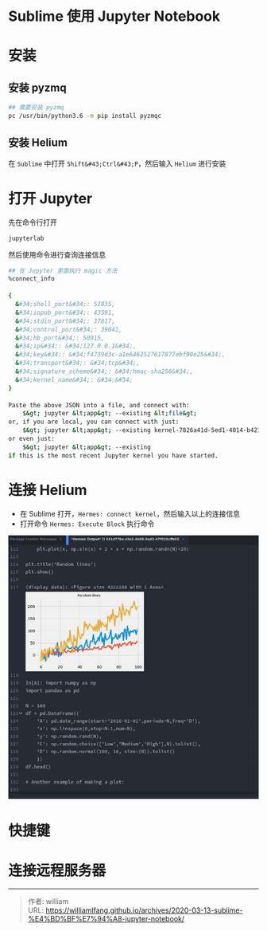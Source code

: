 # Sublime 使用 Jupyter Notebook




# 安装



## 安装 pyzmq

```bash
## 需要安装 pyzmq
pc /usr/bin/python3.6 -m pip install pyzmqc
```

## 安装 Helium

在 `Sublime` 中打开 `Shift&#43;Ctrl&#43;P`，然后输入 `Helium` 进行安装



# 打开 Jupyter

先在命令行打开

```bash
jupyterlab
```

然后使用命令进行查询连接信息

```bash
## 在 Jupyter 里面执行 magic 方法
%connect_info

{
  &#34;shell_port&#34;: 51835,
  &#34;iopub_port&#34;: 43591,
  &#34;stdin_port&#34;: 37817,
  &#34;control_port&#34;: 39041,
  &#34;hb_port&#34;: 50915,
  &#34;ip&#34;: &#34;127.0.0.1&#34;,
  &#34;key&#34;: &#34;f4739d3c-a1e6462527617877ebf90e25&#34;,
  &#34;transport&#34;: &#34;tcp&#34;,
  &#34;signature_scheme&#34;: &#34;hmac-sha256&#34;,
  &#34;kernel_name&#34;: &#34;&#34;
}

Paste the above JSON into a file, and connect with:
    $&gt; jupyter &lt;app&gt; --existing &lt;file&gt;
or, if you are local, you can connect with just:
    $&gt; jupyter &lt;app&gt; --existing kernel-7826a41d-5ed1-4014-b421-a9205a712668.json
or even just:
    $&gt; jupyter &lt;app&gt; --existing
if this is the most recent Jupyter kernel you have started.
```

# 连接 Helium

- 在 Sublime 打开，`Hermes: connect kernel`，然后输入以上的连接信息
- 打开命令 `Hermes: Execute Block` 执行命令

![](/images/2020-03-13-Sublime-使用-Jupyter-Notebook/helium.png)

# 快捷键



# 连接远程服务器



---

> 作者: william  
> URL: https://williamlfang.github.io/archives/2020-03-13-sublime-%E4%BD%BF%E7%94%A8-jupyter-notebook/  


